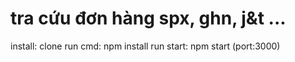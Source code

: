 # tra cứu đơn hàng spx, ghn, j&t ...

<space>install: clone <space>
run cmd: npm install
run start: npm start (port:3000)

